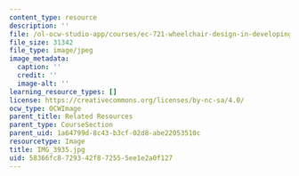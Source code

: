 ```yaml
---
content_type: resource
description: ''
file: /ol-ocw-studio-app/courses/ec-721-wheelchair-design-in-developing-countries-spring-2009/58366fc8729342f872555ee1e2a0f127_IMG_3935.jpg
file_size: 31342
file_type: image/jpeg
image_metadata:
  caption: ''
  credit: ''
  image-alt: ''
learning_resource_types: []
license: https://creativecommons.org/licenses/by-nc-sa/4.0/
ocw_type: OCWImage
parent_title: Related Resources
parent_type: CourseSection
parent_uid: 1a64799d-8c43-b3cf-02d8-abe22053510c
resourcetype: Image
title: IMG_3935.jpg
uid: 58366fc8-7293-42f8-7255-5ee1e2a0f127
---
```

